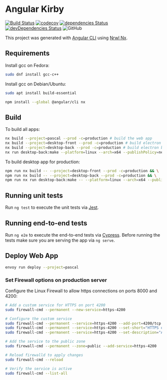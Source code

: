 # Angular Kirby

[![Build Status](https://travis-ci.com/llstarscreamll/kirby-app.svg?branch=master)](https://travis-ci.com/llstarscreamll/kirby-app)
[![codecov](https://codecov.io/gh/llstarscreamll/kirby-app/branch/master/graph/badge.svg)](https://codecov.io/gh/llstarscreamll/kirby-app)
[![dependencies Status](https://david-dm.org/llstarscreamll/kirby-app/status.svg)](https://david-dm.org/llstarscreamll/kirby-app)
[![devDependencies Status](https://david-dm.org/llstarscreamll/kirby-app/dev-status.svg)](https://david-dm.org/llstarscreamll/kirby-app?type=dev)
![GitHub](https://img.shields.io/github/license/llstarscreamll/kirby-app?logo=github)

This project was generated with [Angular CLI](https://github.com/angular/angular-cli) using [Nrwl Nx](https://nrwl.io/nx).

## Requirements

Install gcc on Fedora:

```bash
sudo dnf install gcc-c++
```

Install gcc on Debian/Ubuntu:

```bash
sudo apt install build-essential
```

```bash
npm install --global @angular/cli nx
```

## Build

To build all apps:

```bash
nx build --project=pascal --prod -c=production # build the web app
nx build --project=desktop-front --prod -c=production # build electron frontend
nx build --project=desktop-back --prod -c=production # build electron backend
nx run desktop-back:make --platform=linux --arch=x64 --publishPolicy=never # packaging electron .deb, .snap, etc
```

To build desktop app for production:

```bash
npm run nx build -- --project=desktop-front --prod -c=production && \
npm run nx build -- --project=desktop-back --prod -c=production && \
npm run nx run desktop-back:make -- --platform=linux --arch=x64 --publishPolicy=never
```

## Running unit tests

Run `ng test` to execute the unit tests via [Jest](https://jestjs.io/).

## Running end-to-end tests

Run `ng e2e` to execute the end-to-end tests via [Cypress](https://www.cypress.io/).
Before running the tests make sure you are serving the app via `ng serve`.

## Deploy Web App

```bash
envoy run deploy --project=pascal
```

### Set Firewall options on production server

Configure the Linux Firewall to allow https connections on ports 8000 and 4200:

```bash
# Add a custom service for HTTPS on port 4200
sudo firewall-cmd --permanent --new-service=https-4200

# Configure the custom service
sudo firewall-cmd --permanent --service=https-4200 --add-port=4200/tcp
sudo firewall-cmd --permanent --service=https-4200 --set-short="HTTPS on port 4200"
sudo firewall-cmd --permanent --service=https-4200 --set-description="Allow HTTPS traffic on port 4200"

# Add the service to the public zone
sudo firewall-cmd --permanent --zone=public --add-service=https-4200

# Reload firewalld to apply changes
sudo firewall-cmd --reload

# Verify the service is active
sudo firewall-cmd --list-all
```